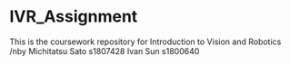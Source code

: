 # IVR_Assignment
This is the coursework repository for Introduction to Vision and Robotics
/nby
Michitatsu Sato s1807428
Ivan Sun s1800640
